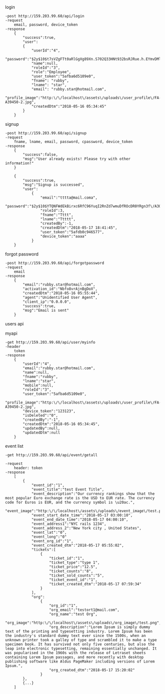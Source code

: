 login

	-post http://159.203.99.60/api/login
	-request
		email, password, device_token
	-response
		{
			"success":true,
			"user":
			{
				"userId":"4",
				"password":"$2y$10$t7sVZgFTt0aRlGgXg89Xn.S702Q33HNt932bsRJRue.h.EYmvDMlW",
				"name":null,
				"roleId":"3",
				"role":"Employee",
				"user_token":"5afba6d5109e0",
				"fname": "rubby",
				"lname": "star",
				"email": "rubby.star@hotmail.com",
				"profile_image":"http:\/\/localhost\/assets\/uploads\/user_profile\/FA-A39450-2.jpg",
				"createdDtm":"2018-05-16 05:34:45"
			}
		}


signup

	-post http://159.203.99.60/api/signup
	-request 
		fname, lname, email, password, cpassword, device_token
	-response
		{
			"success":false,
			"msg":"User already exists! Please try with other information!"
		}

		{
			"success":true,
			"msg":"Signup is successed",
			"user":
				{
					"email":"tttta@mail.coma",
					"password":"$2y$10$YTQNFWdEkBirxc6RfC96YuqI2RnZd7wmuDfROcDR0YRgn3f\/A3OCK",
					"roleId":3,
					"fname":"Tttt",
					"lname":"Ttttt",
					"createdBy":-1,
					"createdDtm":"2018-05-17 18:41:45",
					"user_token":"5afdb0c946577",
					"device_token":"aaaa"
				}
		}



forgot password

	-post http://159.203.99.60/api/forgotpassword
	-request
		email
	-response
		{
			"email":"rubby.star@hotmail.com",
			"activation_id":"Nbfo8vrAjnBgDoX",
			"createdDtm":"2018-05-16 05:55:44",
			"agent":"Unidentified User Agent",
			"client_ip":"0.0.0.0",
			"success":true,
			"msg":"Email is sent"
		}

users api

myapi
	
	-get http://159.203.99.60/api/user/myinfo
	-header
		token
	-response
		{
			"userId":"4",
			"email":"rubby.star@hotmail.com",
			"name":null,
			"fname":"rubby",
			"lname":"star",
			"mobile":null,
			"roleId":"3",
			"user_token":"5afba6d5109e0",
			"profile_image":"http:\/\/localhost\/assets\/uploads\/user_profile\/FA-A39450-2.jpg",
			"device_token":"123123",
			"isDeleted":"0",
			"createdBy":"-1",
			"createdDtm":"2018-05-16 05:34:45",
			"updatedBy":null,
			"updatedDtm":null
		}

event list
	
	-get http://159.203.99.60/api/event/getall

	-request
		header: token
	-response
		[
			{
				"event_id":"1",
				"event_title":"test Event Title",
				"event_description":"Our currency rankings show that the most popular Euro exchange rate is the USD to EUR rate. The currency code for Euros is EUR, and the currency symbol is \u20ac.",
				"event_image":"http:\/\/localhost\/assets\/uploads\/event_image\/test.png",
				"event_start_date_time":"2018-05-17 03:00:10",
				"event_end_date_time":"2018-05-17 04:00:10",
				"event_address1":"NYC rails 1234",
				"event_address_2":"New York city , United States",
				"event_lat":"0",
				"event_long":"0"
				"event_org_id":"1",
				"event_created_dtm":"2018-05-17 05:55:02",
				"tickets":[
					{
						"ticket_id":"1",
						"ticket_type":"type 1",
						"ticket_price":"12.5",
						"ticket_counts":"8",
						"ticket_sold_counts":"5",
						"ticket_event_id":"1",
						"ticket_created_dtm":"2018-05-17 07:59:34"
					}
				],
				"org":
					{
						"org_id":"1",
						"org_email":"testort1@mail.com",
						"org_name":"test Org",
						"org_image":"http:\/\/localhost\/assets\/uploads\/org_image\/test.png",
						"org_description":"Lorem Ipsum is simply dummy text of the printing and typesetting industry. Lorem Ipsum has been the industry's standard dummy text ever since the 1500s, when an unknown printer took a galley of type and scrambled it to make a type specimen book. It has survived not only five centuries, but also the leap into electronic typesetting, remaining essentially unchanged. It was popularised in the 1960s with the release of Letraset sheets containing Lorem Ipsum passages, and more recently with desktop publishing software like Aldus PageMaker including versions of Lorem Ipsum.",
						"org_created_dtm":"2018-05-17 15:20:02"
					}
			},
			{...}
		]